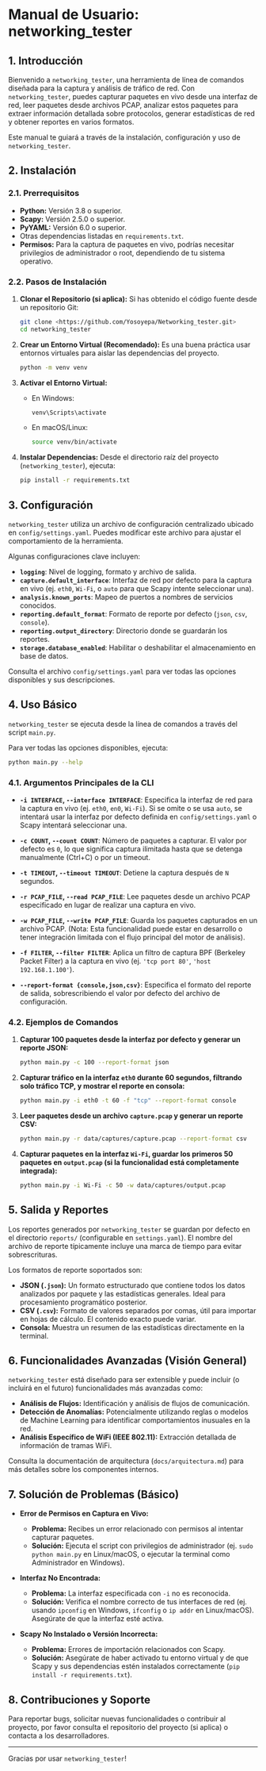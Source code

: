 # Manual de Usuario: networking_tester

## 1. Introducción

Bienvenido a `networking_tester`, una herramienta de línea de comandos diseñada para la captura y análisis de tráfico de red. Con `networking_tester`, puedes capturar paquetes en vivo desde una interfaz de red, leer paquetes desde archivos PCAP, analizar estos paquetes para extraer información detallada sobre protocolos, generar estadísticas de red y obtener reportes en varios formatos.

Este manual te guiará a través de la instalación, configuración y uso de `networking_tester`.

## 2. Instalación

### 2.1. Prerrequisitos

*   **Python:** Versión 3.8 o superior.
*   **Scapy:** Versión 2.5.0 o superior.
*   **PyYAML:** Versión 6.0 o superior.
*   Otras dependencias listadas en `requirements.txt`.
*   **Permisos:** Para la captura de paquetes en vivo, podrías necesitar privilegios de administrador o root, dependiendo de tu sistema operativo.

### 2.2. Pasos de Instalación

1.  **Clonar el Repositorio (si aplica):**
    Si has obtenido el código fuente desde un repositorio Git:
    ```bash
    git clone <https://github.com/Yosoyepa/Networking_tester.git>
    cd networking_tester
    ```

2.  **Crear un Entorno Virtual (Recomendado):**
    Es una buena práctica usar entornos virtuales para aislar las dependencias del proyecto.
    ```bash
    python -m venv venv
    ```

3.  **Activar el Entorno Virtual:**
    *   En Windows:
        ```bash
        venv\Scripts\activate
        ```
    *   En macOS/Linux:
        ```bash
        source venv/bin/activate
        ```

4.  **Instalar Dependencias:**
    Desde el directorio raíz del proyecto (`networking_tester`), ejecuta:
    ```bash
    pip install -r requirements.txt
    ```

## 3. Configuración

`networking_tester` utiliza un archivo de configuración centralizado ubicado en `config/settings.yaml`. Puedes modificar este archivo para ajustar el comportamiento de la herramienta.

Algunas configuraciones clave incluyen:

*   **`logging`**: Nivel de logging, formato y archivo de salida.
*   **`capture.default_interface`**: Interfaz de red por defecto para la captura en vivo (ej. `eth0`, `Wi-Fi`, o `auto` para que Scapy intente seleccionar una).
*   **`analysis.known_ports`**: Mapeo de puertos a nombres de servicios conocidos.
*   **`reporting.default_format`**: Formato de reporte por defecto (`json`, `csv`, `console`).
*   **`reporting.output_directory`**: Directorio donde se guardarán los reportes.
*   **`storage.database_enabled`**: Habilitar o deshabilitar el almacenamiento en base de datos.

Consulta el archivo `config/settings.yaml` para ver todas las opciones disponibles y sus descripciones.

## 4. Uso Básico

`networking_tester` se ejecuta desde la línea de comandos a través del script `main.py`.

Para ver todas las opciones disponibles, ejecuta:
```bash
python main.py --help
```

### 4.1. Argumentos Principales de la CLI

*   **`-i INTERFACE`, `--interface INTERFACE`**:
    Especifica la interfaz de red para la captura en vivo (ej. `eth0`, `en0`, `Wi-Fi`). Si se omite o se usa `auto`, se intentará usar la interfaz por defecto definida en `config/settings.yaml` o Scapy intentará seleccionar una.

*   **`-c COUNT`, `--count COUNT`**:
    Número de paquetes a capturar. El valor por defecto es `0`, lo que significa captura ilimitada hasta que se detenga manualmente (Ctrl+C) o por un timeout.

*   **`-t TIMEOUT`, `--timeout TIMEOUT`**:
    Detiene la captura después de `N` segundos.

*   **`-r PCAP_FILE`, `--read PCAP_FILE`**:
    Lee paquetes desde un archivo PCAP especificado en lugar de realizar una captura en vivo.

*   **`-w PCAP_FILE`, `--write PCAP_FILE`**:
    Guarda los paquetes capturados en un archivo PCAP. (Nota: Esta funcionalidad puede estar en desarrollo o tener integración limitada con el flujo principal del motor de análisis).

*   **`-f FILTER`, `--filter FILTER`**:
    Aplica un filtro de captura BPF (Berkeley Packet Filter) a la captura en vivo (ej. `'tcp port 80'`, `'host 192.168.1.100'`).

*   **`--report-format {console,json,csv}`**:
    Especifica el formato del reporte de salida, sobrescribiendo el valor por defecto del archivo de configuración.

### 4.2. Ejemplos de Comandos

1.  **Capturar 100 paquetes desde la interfaz por defecto y generar un reporte JSON:**
    ```bash
    python main.py -c 100 --report-format json
    ```

2.  **Capturar tráfico en la interfaz `eth0` durante 60 segundos, filtrando solo tráfico TCP, y mostrar el reporte en consola:**
    ```bash
    python main.py -i eth0 -t 60 -f "tcp" --report-format console
    ```

3.  **Leer paquetes desde un archivo `capture.pcap` y generar un reporte CSV:**
    ```bash
    python main.py -r data/captures/capture.pcap --report-format csv
    ```

4.  **Capturar paquetes en la interfaz `Wi-Fi`, guardar los primeros 50 paquetes en `output.pcap` (si la funcionalidad está completamente integrada):**
    ```bash
    python main.py -i Wi-Fi -c 50 -w data/captures/output.pcap
    ```

## 5. Salida y Reportes

Los reportes generados por `networking_tester` se guardan por defecto en el directorio `reports/` (configurable en `settings.yaml`). El nombre del archivo de reporte típicamente incluye una marca de tiempo para evitar sobrescrituras.

Los formatos de reporte soportados son:

*   **JSON (`.json`):** Un formato estructurado que contiene todos los datos analizados por paquete y las estadísticas generales. Ideal para procesamiento programático posterior.
*   **CSV (`.csv`):** Formato de valores separados por comas, útil para importar en hojas de cálculo. El contenido exacto puede variar.
*   **Consola:** Muestra un resumen de las estadísticas directamente en la terminal.

## 6. Funcionalidades Avanzadas (Visión General)

`networking_tester` está diseñado para ser extensible y puede incluir (o incluirá en el futuro) funcionalidades más avanzadas como:

*   **Análisis de Flujos:** Identificación y análisis de flujos de comunicación.
*   **Detección de Anomalías:** Potencialmente utilizando reglas o modelos de Machine Learning para identificar comportamientos inusuales en la red.
*   **Análisis Específico de WiFi (IEEE 802.11):** Extracción detallada de información de tramas WiFi.

Consulta la documentación de arquitectura (`docs/arquitectura.md`) para más detalles sobre los componentes internos.

## 7. Solución de Problemas (Básico)

*   **Error de Permisos en Captura en Vivo:**
    *   **Problema:** Recibes un error relacionado con permisos al intentar capturar paquetes.
    *   **Solución:** Ejecuta el script con privilegios de administrador (ej. `sudo python main.py` en Linux/macOS, o ejecutar la terminal como Administrador en Windows).

*   **Interfaz No Encontrada:**
    *   **Problema:** La interfaz especificada con `-i` no es reconocida.
    *   **Solución:** Verifica el nombre correcto de tus interfaces de red (ej. usando `ipconfig` en Windows, `ifconfig` o `ip addr` en Linux/macOS). Asegúrate de que la interfaz esté activa.

*   **Scapy No Instalado o Versión Incorrecta:**
    *   **Problema:** Errores de importación relacionados con Scapy.
    *   **Solución:** Asegúrate de haber activado tu entorno virtual y de que Scapy y sus dependencias estén instalados correctamente (`pip install -r requirements.txt`).

## 8. Contribuciones y Soporte

Para reportar bugs, solicitar nuevas funcionalidades o contribuir al proyecto, por favor consulta el repositorio del proyecto (si aplica) o contacta a los desarrolladores.

---

Gracias por usar `networking_tester`!
